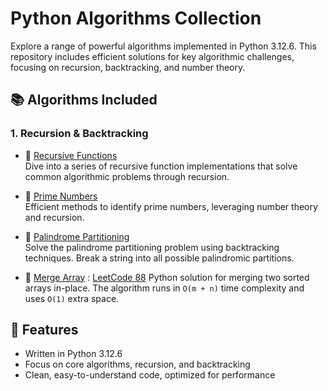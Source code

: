 # Python Algorithms Collection

Explore a range of powerful algorithms implemented in Python 3.12.6. This repository includes efficient solutions for key algorithmic challenges, focusing on recursion, backtracking, and number theory.

## 📚 Algorithms Included

### 1. **Recursion & Backtracking**
- 🔗 [Recursive Functions](https://github.com/TsitouhRanjafy/Python/tree/recursive)  
  Dive into a series of recursive function implementations that solve common algorithmic problems through recursion.

- 🔗 [Prime Numbers](https://github.com/TsitouhRanjafy/Python/blob/base/base.py)  
  Efficient methods to identify prime numbers, leveraging number theory and recursion.

- 🔗 [Palindrome Partitioning](https://github.com/TsitouhRanjafy/Python/tree/palindrome.partitioning)  
  Solve the palindrome partitioning problem using backtracking techniques. Break a string into all possible palindromic partitions.

- 🔗 [Merge Array](https://github.com/TsitouhRanjafy/Python/blob/merge-array/merge-array.py) : [LeetCode 88](https://leetcode.com/problems/merge-sorted-array/submissions/1526158540)
  Python solution for merging two sorted arrays in-place. The algorithm runs in `O(m + n)` time complexity and uses `O(1)` extra space.


## 🚀 Features
- Written in Python 3.12.6
- Focus on core algorithms, recursion, and backtracking
- Clean, easy-to-understand code, optimized for performance

